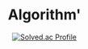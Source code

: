 

<div align="center">

# Algorithm'
[![Solved.ac Profile](http://mazassumnida.wtf/api/v2/generate_badge?boj=sungmin8453)](https://solved.ac/sungmin8453/)

</div>
